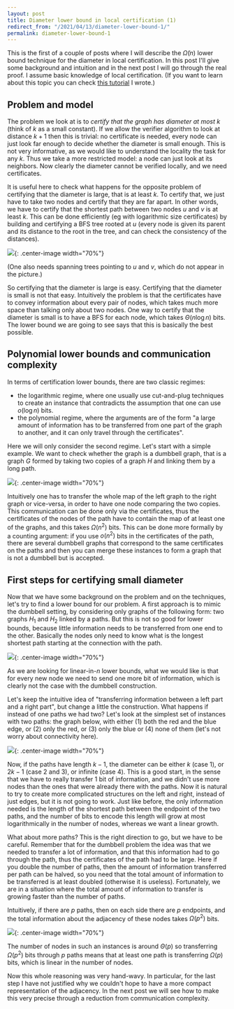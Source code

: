 ```yaml
---
layout: post
title: Diameter lower bound in local certification (1)
redirect_from: "/2021/04/13/diameter-lower-bound-1/"
permalink: diameter-lower-bound-1
---
```


This is the first of a couple of posts where I will describe the 
$\tilde{\Omega}(n)$ lower bound technique for the diameter in local 
certification. 
In this post I'll give some background and intuition and in the next post 
I will go through the real proof.
I assume basic knowledge of local certification. 
(If you want to learn about this topic you can check 
[this tutorial](https://arxiv.org/abs/1910.12747) I wrote.)

## Problem and model

The problem we look at is to *certify that the graph has diameter at most 
$k$* (think of $k$ as a small constant). 
If we allow the verifier algorithm to look at distance $k+1$ then 
this is trivial: 
no certificate is needed, every node can just look far enough to decide 
whether the diameter is small enough. 
This is not very informative, as we would like to understand the locality 
 the task for any $k$.
Thus we take a more restricted model: a node can just look at its neighbors. 
Now clearly the diameter cannot be verified locally, and we need 
certificates. 

It is useful here to check what happens for the opposite problem of 
certifying that the diameter is large, that is at least $k$. 
To certify that, we just have to take two nodes and certify that they are
far apart. 
In other words, we have to certify that the shortest path between two nodes 
$u$ and $v$ is at least $k$. 
This can be done efficiently (eg with logarithmic size certificates) by 
building and certifying a BFS tree rooted at $u$
(every node is given its parent and its distance to the root in the tree, 
and can check the consistency of the distances).

![](../assets/diameter-1.png){: .center-image width="70%"}

(One also needs spanning trees pointing to $u$ and $v$, which do not 
appear in the picture.) 

So certifying that the diameter is large is easy. 
Certifying that the diameter is small is not that easy. 
Intuitively the problem is that the certificates have to convey information 
about every pair of nodes, which takes much more space than talking only 
about two nodes. 
One way to certify that the diameter is small is to have a BFS 
for each node, which takes $\Theta(n\log n)$ bits. 
The lower bound we are going to see says that this is basically the best 
possible. 

## Polynomial lower bounds and communication complexity

In terms of certification lower bounds, there are two classic regimes: 

* the logarithmic regime, where one usually use cut-and-plug techniques to 
create an instance that contradicts the assumption that one can use 
$o(\log n)$ bits.
* the polynomial regime, where the arguments are of the form "a large 
amount of information has to be transferred from one part of the graph to 
another, and it can only travel through the certificates". 

Here we will only consider the second regime. 
Let's start with a simple example. 
We want to check whether the graph is a dumbbell graph, that is a graph $G$
formed by taking two copies of a graph $H$ and linking them by a long path. 

![](../assets/dumbbell.png){: .center-image width="70%"}

Intuitively one has to transfer the whole map of the left graph to the 
right graph or vice-versa, in order to have one node comparing the two 
copies. 
This communication can be done only via the certificates, thus the 
certificates of the nodes of the path
have to contain the map of at least one of the graphs, and this takes 
$\Omega(n^2)$ bits. 
This can be done more formally by a counting argument: if you use
$o(n^2)$ bits in the certificates of the path, there are several dumbbell 
graphs that correspond to the same certificates on the paths
and then you can merge these instances to form a graph that is not a 
dumbbell but is accepted.

## First steps for certifying small diameter

Now that we have some background on the problem and on the techniques, 
let's try to find a lower bound for our problem.
A first approach is to mimic the dumbbell setting, by considering only 
graphs of the following form: two graphs $H_1$ and $H_2$ linked by a paths. 
But this is not so good for lower bounds, because little information needs 
to be transferred from one end to the other. Basically the nodes only need 
to know what is the longest shortest path starting at the connection
with the path. 

![](../assets/diameter-2.png){: .center-image width="70%"}

As we are looking for linear-in-$n$ lower bounds, what we would like is 
that for every new node we need to send one more bit of information, which 
is clearly not the case with the dumbbell construction. 

Let's keep the intuitive idea of "transferring information between a 
left part and a right part", but change a little the construction. 
What happens if instead of one paths we had two? Let's look at the 
simplest set of instances with two paths: the graph below, with either 
(1) both the red and the blue edge, or (2) only the red, or 
(3) only the blue or (4) none of them (let's not worry about connectivity 
here).
   
![](../assets/blue-red.png){: .center-image width="70%"}

Now, if the paths have length $k-1$, the diameter can be either $k$ (case 1), 
or $2k-1$ (case 2 and 3), or infinite (case 4). 
This is a good start, in the sense that we have to really transfer 1 bit of 
information, and we didn't use more nodes than the ones that were already
there with the paths. 
Now it is natural to try to create more complicated
structures on the left and right, instead of just edges, but it is not 
going to work. 
Just like before, the only information needed is the length of the shortest 
path between the endpoint of the two paths, and the number of bits to 
encode this length will grow at most logarithmically in the number of nodes, 
whereas we want a linear growth. 

What about more paths? This is the right direction to go, but we have to be
careful.
Remember that for the dumbbell problem the idea was that we needed to 
transfer a lot of information, and that this information 
had to go through the path, thus the certificates of the path had to be 
large. 
Here if you double the number 
of paths, then the amount of information transferred per path can be halved, 
so you need that the total amount of information to be transferred is at 
least doubled (otherwise it is useless). Fortunately, we are in a situation 
where the total amount of information to transfer is growing faster than 
the number of paths. 

Intuitively, if there are $p$ paths, then on each side there are $p$ 
endpoints, and the total information about the adjacency of these nodes 
takes $\Omega(p^2)$ bits. 

![](../assets/five-paths.png){: .center-image width="70%"}

The number of nodes in such an instances is around $\Theta(p)$ 
so transferring $\Omega(p^2)$ bits through
$p$ paths means that at least one path is transferring $\Omega(p)$ bits, 
which is linear in the number of nodes.

Now this whole reasoning was very hand-wavy. In particular, for the last 
step I have not justified why we couldn't hope to have a more compact 
representation of the adjacency. 
In the next post we will see how to make this very precise 
through a reduction from communication complexity. 





 
